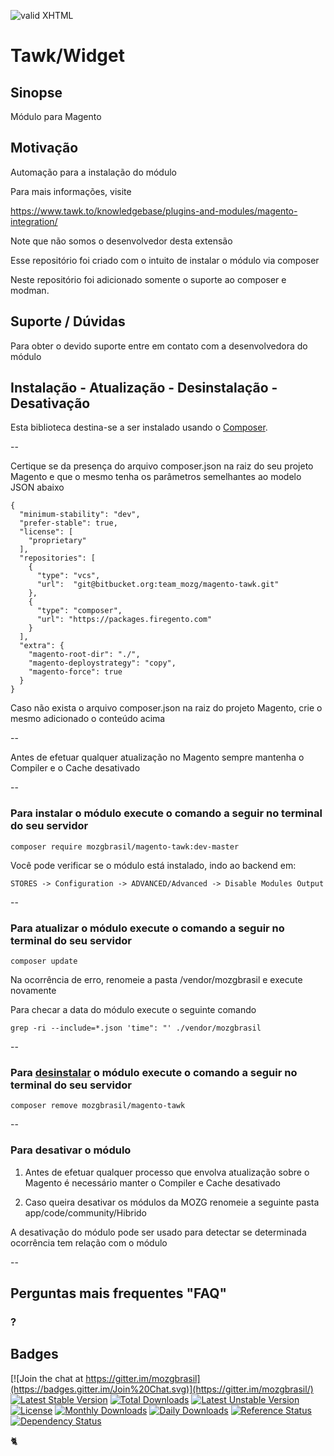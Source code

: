 [checkmark]: https://raw.githubusercontent.com/mozgbrasil/mozgbrasil.github.io/master/assets/images/logos/logo_32_32.png "MOZG"
![valid XHTML][checkmark]

[psr4]: http://www.php-fig.org/psr/psr-4/
[getcomposer]: https://getcomposer.org/
[uninstall-mods]: https://getcomposer.org/doc/03-cli.md#remove

# Tawk/Widget

## Sinopse

Módulo para Magento

## Motivação

Automação para a instalação do módulo

Para mais informações, visite

https://www.tawk.to/knowledgebase/plugins-and-modules/magento-integration/

Note que não somos o desenvolvedor desta extensão

Esse repositório foi criado com o intuito de instalar o módulo via composer

Neste repositório foi adicionado somente o suporte ao composer e modman.

## Suporte / Dúvidas

Para obter o devido suporte entre em contato com a desenvolvedora do módulo

## Instalação - Atualização - Desinstalação - Desativação

Esta biblioteca destina-se a ser instalado usando o [Composer][getcomposer].

--

Certique se da presença do arquivo composer.json na raiz do seu projeto Magento e que o mesmo tenha os parâmetros semelhantes ao modelo JSON abaixo

	{
	  "minimum-stability": "dev",
	  "prefer-stable": true,
	  "license": [
	    "proprietary"
	  ],
	  "repositories": [
		{
		  "type": "vcs",
		  "url":  "git@bitbucket.org:team_mozg/magento-tawk.git"
		},
	    {
	      "type": "composer",
	      "url": "https://packages.firegento.com"
	    }
	  ],
	  "extra": {
	    "magento-root-dir": "./",
	    "magento-deploystrategy": "copy",
	    "magento-force": true
	  }
	}

Caso não exista o arquivo composer.json na raiz do projeto Magento, crie o mesmo adicionado o conteúdo acima

--

Antes de efetuar qualquer atualização no Magento sempre mantenha o Compiler e o Cache desativado

--

### Para instalar o módulo execute o comando a seguir no terminal do seu servidor

	composer require mozgbrasil/magento-tawk:dev-master

Você pode verificar se o módulo está instalado, indo ao backend em:

	STORES -> Configuration -> ADVANCED/Advanced -> Disable Modules Output

--

### Para atualizar o módulo execute o comando a seguir no terminal do seu servidor

	composer update

Na ocorrência de erro, renomeie a pasta /vendor/mozgbrasil e execute novamente

Para checar a data do módulo execute o seguinte comando

	grep -ri --include=*.json 'time": "' ./vendor/mozgbrasil

--

### Para [desinstalar][uninstall-mods] o módulo execute o comando a seguir no terminal do seu servidor

	composer remove mozgbrasil/magento-tawk

--

### Para desativar o módulo

1. Antes de efetuar qualquer processo que envolva atualização sobre o Magento é necessário manter o Compiler e Cache desativado

2. Caso queira desativar os módulos da MOZG renomeie a seguinte pasta app/code/community/Hibrido

A desativação do módulo pode ser usado para detectar se determinada ocorrência tem relação com o módulo

--

## Perguntas mais frequentes "FAQ"

### ?

## Badges

[![Join the chat at https://gitter.im/mozgbrasil](https://badges.gitter.im/Join%20Chat.svg)](https://gitter.im/mozgbrasil/)
[![Latest Stable Version](https://poser.pugx.org/mozgbrasil/magento-tawk/v/stable)](https://packagist.org/packages/mozgbrasil/magento-tawk)
[![Total Downloads](https://poser.pugx.org/mozgbrasil/magento-tawk/downloads)](https://packagist.org/packages/mozgbrasil/magento-tawk)
[![Latest Unstable Version](https://poser.pugx.org/mozgbrasil/magento-tawk/v/unstable)](https://packagist.org/packages/mozgbrasil/magento-tawk)
[![License](https://poser.pugx.org/mozgbrasil/magento-tawk/license)](https://packagist.org/packages/mozgbrasil/magento-tawk)
[![Monthly Downloads](https://poser.pugx.org/mozgbrasil/magento-tawk/d/monthly)](https://packagist.org/packages/mozgbrasil/magento-tawk)
[![Daily Downloads](https://poser.pugx.org/mozgbrasil/magento-tawk/d/daily)](https://packagist.org/packages/mozgbrasil/magento-tawk)
[![Reference Status](https://www.versioneye.com/php/mozgbrasil:magento-tawk/reference_badge.svg?style=flat-square)](https://www.versioneye.com/php/mozgbrasil:magento-tawk/references)
[![Dependency Status](https://www.versioneye.com/php/mozgbrasil:magento-tawk/1.0.0/badge?style=flat-square)](https://www.versioneye.com/php/mozgbrasil:magento-tawk/1.0.0)

:cat2:
